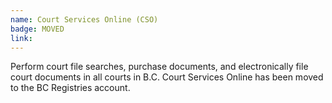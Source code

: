 ```yaml
---
name: Court Services Online (CSO)
badge: MOVED
link:
---
```


Perform court file searches, purchase documents, and electronically file court documents in all courts in B.C. Court Services Online has been moved to the BC Registries account.

